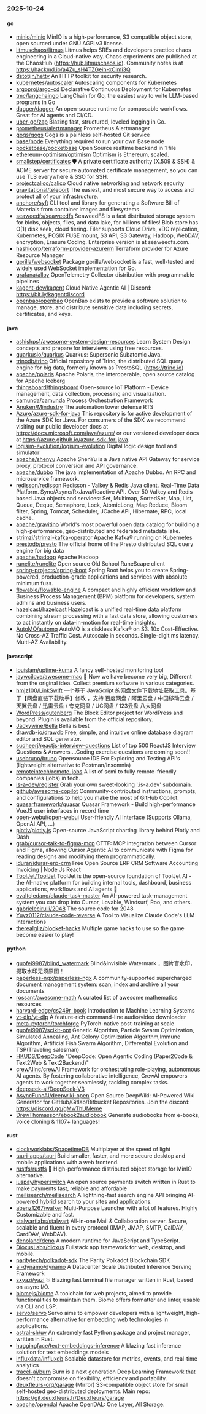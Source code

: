 ### 2025-10-24

#### go
* [minio/minio](https://github.com/minio/minio) MinIO is a high-performance, S3 compatible object store, open sourced under GNU AGPLv3 license.
* [litmuschaos/litmus](https://github.com/litmuschaos/litmus) Litmus helps SREs and developers practice chaos engineering in a Cloud-native way. Chaos experiments are published at the ChaosHub (https://hub.litmuschaos.io). Community notes is at https://hackmd.io/a4Zu_sH4TZGeih-xCimi3Q
* [dstotijn/hetty](https://github.com/dstotijn/hetty) An HTTP toolkit for security research.
* [kubernetes/autoscaler](https://github.com/kubernetes/autoscaler) Autoscaling components for Kubernetes
* [argoproj/argo-cd](https://github.com/argoproj/argo-cd) Declarative Continuous Deployment for Kubernetes
* [tmc/langchaingo](https://github.com/tmc/langchaingo) LangChain for Go, the easiest way to write LLM-based programs in Go
* [dagger/dagger](https://github.com/dagger/dagger) An open-source runtime for composable workflows. Great for AI agents and CI/CD.
* [uber-go/zap](https://github.com/uber-go/zap) Blazing fast, structured, leveled logging in Go.
* [prometheus/alertmanager](https://github.com/prometheus/alertmanager) Prometheus Alertmanager
* [gogs/gogs](https://github.com/gogs/gogs) Gogs is a painless self-hosted Git service
* [base/node](https://github.com/base/node) Everything required to run your own Base node
* [pocketbase/pocketbase](https://github.com/pocketbase/pocketbase) Open Source realtime backend in 1 file
* [ethereum-optimism/optimism](https://github.com/ethereum-optimism/optimism) Optimism is Ethereum, scaled.
* [smallstep/certificates](https://github.com/smallstep/certificates) 🛡️ A private certificate authority (X.509 & SSH) & ACME server for secure automated certificate management, so you can use TLS everywhere & SSO for SSH.
* [projectcalico/calico](https://github.com/projectcalico/calico) Cloud native networking and network security
* [gravitational/teleport](https://github.com/gravitational/teleport) The easiest, and most secure way to access and protect all of your infrastructure.
* [anchore/syft](https://github.com/anchore/syft) CLI tool and library for generating a Software Bill of Materials from container images and filesystems
* [seaweedfs/seaweedfs](https://github.com/seaweedfs/seaweedfs) SeaweedFS is a fast distributed storage system for blobs, objects, files, and data lake, for billions of files! Blob store has O(1) disk seek, cloud tiering. Filer supports Cloud Drive, xDC replication, Kubernetes, POSIX FUSE mount, S3 API, S3 Gateway, Hadoop, WebDAV, encryption, Erasure Coding. Enterprise version is at seaweedfs.com.
* [hashicorp/terraform-provider-azurerm](https://github.com/hashicorp/terraform-provider-azurerm) Terraform provider for Azure Resource Manager
* [gorilla/websocket](https://github.com/gorilla/websocket) Package gorilla/websocket is a fast, well-tested and widely used WebSocket implementation for Go.
* [grafana/alloy](https://github.com/grafana/alloy) OpenTelemetry Collector distribution with programmable pipelines
* [kagent-dev/kagent](https://github.com/kagent-dev/kagent) Cloud Native Agentic AI | Discord: https://bit.ly/kagentdiscord
* [openbao/openbao](https://github.com/openbao/openbao) OpenBao exists to provide a software solution to manage, store, and distribute sensitive data including secrets, certificates, and keys.

#### java
* [ashishps1/awesome-system-design-resources](https://github.com/ashishps1/awesome-system-design-resources) Learn System Design concepts and prepare for interviews using free resources.
* [quarkusio/quarkus](https://github.com/quarkusio/quarkus) Quarkus: Supersonic Subatomic Java.
* [trinodb/trino](https://github.com/trinodb/trino) Official repository of Trino, the distributed SQL query engine for big data, formerly known as PrestoSQL (https://trino.io)
* [apache/polaris](https://github.com/apache/polaris) Apache Polaris, the interoperable, open source catalog for Apache Iceberg
* [thingsboard/thingsboard](https://github.com/thingsboard/thingsboard) Open-source IoT Platform - Device management, data collection, processing and visualization.
* [camunda/camunda](https://github.com/camunda/camunda) Process Orchestration Framework
* [Anuken/Mindustry](https://github.com/Anuken/Mindustry) The automation tower defense RTS
* [Azure/azure-sdk-for-java](https://github.com/Azure/azure-sdk-for-java) This repository is for active development of the Azure SDK for Java. For consumers of the SDK we recommend visiting our public developer docs at https://docs.microsoft.com/java/azure/ or our versioned developer docs at https://azure.github.io/azure-sdk-for-java.
* [logisim-evolution/logisim-evolution](https://github.com/logisim-evolution/logisim-evolution) Digital logic design tool and simulator
* [apache/shenyu](https://github.com/apache/shenyu) Apache ShenYu is a Java native API Gateway for service proxy, protocol conversion and API governance.
* [apache/dubbo](https://github.com/apache/dubbo) The java implementation of Apache Dubbo. An RPC and microservice framework.
* [redisson/redisson](https://github.com/redisson/redisson) Redisson - Valkey & Redis Java client. Real-Time Data Platform. Sync/Async/RxJava/Reactive API. Over 50 Valkey and Redis based Java objects and services: Set, Multimap, SortedSet, Map, List, Queue, Deque, Semaphore, Lock, AtomicLong, Map Reduce, Bloom filter, Spring, Tomcat, Scheduler, JCache API, Hibernate, RPC, local cache..
* [apache/gravitino](https://github.com/apache/gravitino) World's most powerful open data catalog for building a high-performance, geo-distributed and federated metadata lake.
* [strimzi/strimzi-kafka-operator](https://github.com/strimzi/strimzi-kafka-operator) Apache Kafka® running on Kubernetes
* [prestodb/presto](https://github.com/prestodb/presto) The official home of the Presto distributed SQL query engine for big data
* [apache/hadoop](https://github.com/apache/hadoop) Apache Hadoop
* [runelite/runelite](https://github.com/runelite/runelite) Open source Old School RuneScape client
* [spring-projects/spring-boot](https://github.com/spring-projects/spring-boot) Spring Boot helps you to create Spring-powered, production-grade applications and services with absolute minimum fuss.
* [flowable/flowable-engine](https://github.com/flowable/flowable-engine) A compact and highly efficient workflow and Business Process Management (BPM) platform for developers, system admins and business users.
* [hazelcast/hazelcast](https://github.com/hazelcast/hazelcast) Hazelcast is a unified real-time data platform combining stream processing with a fast data store, allowing customers to act instantly on data-in-motion for real-time insights.
* [AutoMQ/automq](https://github.com/AutoMQ/automq) AutoMQ is a diskless Kafka® on S3. 10x Cost-Effective. No Cross-AZ Traffic Cost. Autoscale in seconds. Single-digit ms latency. Multi-AZ Availability.

#### javascript
* [louislam/uptime-kuma](https://github.com/louislam/uptime-kuma) A fancy self-hosted monitoring tool
* [jaywcjlove/awesome-mac](https://github.com/jaywcjlove/awesome-mac)  Now we have become very big, Different from the original idea. Collect premium software in various categories.
* [hmjz100/LinkSwift](https://github.com/hmjz100/LinkSwift) 一个基于 JavaScript 的网盘文件下载地址获取工具。基于【网盘直链下载助手】修改 ，支持 百度网盘 / 阿里云盘 / 中国移动云盘 / 天翼云盘 / 迅雷云盘 / 夸克网盘 / UC网盘 / 123云盘 八大网盘
* [WordPress/gutenberg](https://github.com/WordPress/gutenberg) The Block Editor project for WordPress and beyond. Plugin is available from the official repository.
* [Jackywine/Bella](https://github.com/Jackywine/Bella) Bella is best
* [drawdb-io/drawdb](https://github.com/drawdb-io/drawdb) Free, simple, and intuitive online database diagram editor and SQL generator.
* [sudheerj/reactjs-interview-questions](https://github.com/sudheerj/reactjs-interview-questions) List of top 500 ReactJS Interview Questions & Answers....Coding exercise questions are coming soon!!
* [usebruno/bruno](https://github.com/usebruno/bruno) Opensource IDE For Exploring and Testing API's (lightweight alternative to Postman/Insomnia)
* [remoteintech/remote-jobs](https://github.com/remoteintech/remote-jobs) A list of semi to fully remote-friendly companies (jobs) in tech.
* [is-a-dev/register](https://github.com/is-a-dev/register) Grab your own sweet-looking '.is-a.dev' subdomain.
* [github/awesome-copilot](https://github.com/github/awesome-copilot) Community-contributed instructions, prompts, and configurations to help you make the most of GitHub Copilot.
* [quasarframework/quasar](https://github.com/quasarframework/quasar) Quasar Framework - Build high-performance VueJS user interfaces in record time
* [open-webui/open-webui](https://github.com/open-webui/open-webui) User-friendly AI Interface (Supports Ollama, OpenAI API, ...)
* [plotly/plotly.js](https://github.com/plotly/plotly.js) Open-source JavaScript charting library behind Plotly and Dash
* [grab/cursor-talk-to-figma-mcp](https://github.com/grab/cursor-talk-to-figma-mcp) CTTF: MCP integration between Cursor and Figma, allowing Cursor Agentic AI to communicate with Figma for reading designs and modifying them programmatically.
* [idurar/idurar-erp-crm](https://github.com/idurar/idurar-erp-crm) Free Open Source ERP CRM Software Accounting Invoicing | Node Js React
* [ToolJet/ToolJet](https://github.com/ToolJet/ToolJet) ToolJet is the open-source foundation of ToolJet AI - the AI-native platform for building internal tools, dashboard, business applications, workflows and AI agents 🚀
* [eyaltoledano/claude-task-master](https://github.com/eyaltoledano/claude-task-master) An AI-powered task-management system you can drop into Cursor, Lovable, Windsurf, Roo, and others.
* [gabrielecirulli/2048](https://github.com/gabrielecirulli/2048) The source code for 2048
* [Yuyz0112/claude-code-reverse](https://github.com/Yuyz0112/claude-code-reverse) A Tool to Visualize Claude Code's LLM Interactions
* [therealgliz/blooket-hacks](https://github.com/therealgliz/blooket-hacks) Multiple game hacks to use so the game become easier to play!

#### python
* [guofei9987/blind_watermark](https://github.com/guofei9987/blind_watermark) Blind&Invisible Watermark ，图片盲水印，提取水印无须原图！
* [paperless-ngx/paperless-ngx](https://github.com/paperless-ngx/paperless-ngx) A community-supported supercharged document management system: scan, index and archive all your documents
* [rossant/awesome-math](https://github.com/rossant/awesome-math) A curated list of awesome mathematics resources
* [harvard-edge/cs249r_book](https://github.com/harvard-edge/cs249r_book) Introduction to Machine Learning Systems
* [yt-dlp/yt-dlp](https://github.com/yt-dlp/yt-dlp) A feature-rich command-line audio/video downloader
* [meta-pytorch/torchforge](https://github.com/meta-pytorch/torchforge) PyTorch-native post-training at scale
* [guofei9987/scikit-opt](https://github.com/guofei9987/scikit-opt) Genetic Algorithm, Particle Swarm Optimization, Simulated Annealing, Ant Colony Optimization Algorithm,Immune Algorithm, Artificial Fish Swarm Algorithm, Differential Evolution and TSP(Traveling salesman)
* [HKUDS/DeepCode](https://github.com/HKUDS/DeepCode) "DeepCode: Open Agentic Coding (Paper2Code & Text2Web & Text2Backend)"
* [crewAIInc/crewAI](https://github.com/crewAIInc/crewAI) Framework for orchestrating role-playing, autonomous AI agents. By fostering collaborative intelligence, CrewAI empowers agents to work together seamlessly, tackling complex tasks.
* [deepseek-ai/DeepSeek-V3](https://github.com/deepseek-ai/DeepSeek-V3)
* [AsyncFuncAI/deepwiki-open](https://github.com/AsyncFuncAI/deepwiki-open) Open Source DeepWiki: AI-Powered Wiki Generator for GitHub/Gitlab/Bitbucket Repositories. Join the discord: https://discord.gg/gMwThUMeme
* [DrewThomasson/ebook2audiobook](https://github.com/DrewThomasson/ebook2audiobook) Generate audiobooks from e-books, voice cloning & 1107+ languages!

#### rust
* [clockworklabs/SpacetimeDB](https://github.com/clockworklabs/SpacetimeDB) Multiplayer at the speed of light
* [tauri-apps/tauri](https://github.com/tauri-apps/tauri) Build smaller, faster, and more secure desktop and mobile applications with a web frontend.
* [rustfs/rustfs](https://github.com/rustfs/rustfs) 🚀 High-performance distributed object storage for MinIO alternative.
* [juspay/hyperswitch](https://github.com/juspay/hyperswitch) An open source payments switch written in Rust to make payments fast, reliable and affordable
* [meilisearch/meilisearch](https://github.com/meilisearch/meilisearch) A lightning-fast search engine API bringing AI-powered hybrid search to your sites and applications.
* [abenz1267/walker](https://github.com/abenz1267/walker) Multi-Purpose Launcher with a lot of features. Highly Customizable and fast.
* [stalwartlabs/stalwart](https://github.com/stalwartlabs/stalwart) All-in-one Mail & Collaboration server. Secure, scalable and fluent in every protocol (IMAP, JMAP, SMTP, CalDAV, CardDAV, WebDAV).
* [denoland/deno](https://github.com/denoland/deno) A modern runtime for JavaScript and TypeScript.
* [DioxusLabs/dioxus](https://github.com/DioxusLabs/dioxus) Fullstack app framework for web, desktop, and mobile.
* [paritytech/polkadot-sdk](https://github.com/paritytech/polkadot-sdk) The Parity Polkadot Blockchain SDK
* [ai-dynamo/dynamo](https://github.com/ai-dynamo/dynamo) A Datacenter Scale Distributed Inference Serving Framework
* [sxyazi/yazi](https://github.com/sxyazi/yazi) 💥 Blazing fast terminal file manager written in Rust, based on async I/O.
* [biomejs/biome](https://github.com/biomejs/biome) A toolchain for web projects, aimed to provide functionalities to maintain them. Biome offers formatter and linter, usable via CLI and LSP.
* [servo/servo](https://github.com/servo/servo) Servo aims to empower developers with a lightweight, high-performance alternative for embedding web technologies in applications.
* [astral-sh/uv](https://github.com/astral-sh/uv) An extremely fast Python package and project manager, written in Rust.
* [huggingface/text-embeddings-inference](https://github.com/huggingface/text-embeddings-inference) A blazing fast inference solution for text embeddings models
* [influxdata/influxdb](https://github.com/influxdata/influxdb) Scalable datastore for metrics, events, and real-time analytics
* [tracel-ai/burn](https://github.com/tracel-ai/burn) Burn is a next generation Deep Learning Framework that doesn't compromise on flexibility, efficiency and portability.
* [deuxfleurs-org/garage](https://github.com/deuxfleurs-org/garage) (Mirror) S3-compatible object store for small self-hosted geo-distributed deployments. Main repo: https://git.deuxfleurs.fr/Deuxfleurs/garage
* [apache/opendal](https://github.com/apache/opendal) Apache OpenDAL: One Layer, All Storage.
